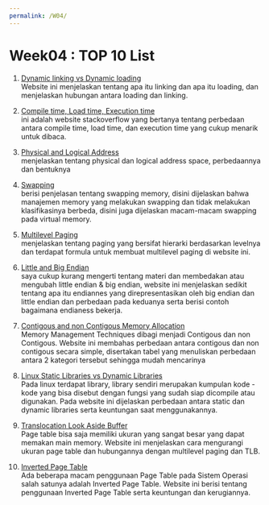```yaml
---
permalink: /W04/
---
```


# Week04 : TOP 10 List

1. [Dynamic linking vs Dynamic loading](https://www.baeldung.com/cs/dynamic-linking-vs-dynamic-loading)\
Website ini menjelaskan tentang apa itu linking dan apa itu loading, dan menjelaskan hubungan antara loading dan linking. 

2. [Compile time, Load time, Execution time](https://stackoverflow.com/questions/35729139/difference-between-compile-time-load-time-and-execution-time)\
ini adalah website stackoverflow yang bertanya tentang perbedaan antara compile time, load time, dan execution time yang cukup menarik untuk dibaca.

3. [Physical and Logical Address](https://www.javatpoint.com/os-physical-and-logical-address-space)\
menjelaskan tentang physical dan logical address space, perbedaannya dan bentuknya

4. [Swapping](http://generasiwacana.blogspot.com/2015/12/pengertian-swapping-virtual-memory.html)\
berisi penjelasan tentang swapping memory, disini dijelaskan bahwa manajemen memory yang melakukan swapping dan tidak melakukan klasifikasinya berbeda, disini juga dijelaskan macam-macam swapping pada virtual memory.

5. [Multilevel Paging](https://www.geeksforgeeks.org/multilevel-paging-in-operating-system/)\
menjelaskan tentang paging yang bersifat hierarki berdasarkan levelnya dan terdapat formula untuk membuat multilevel paging di website ini.

6. [Little and Big Endian](https://www.freecodecamp.org/news/what-is-endianness-big-endian-vs-little-endian/)\
saya cukup kurang mengerti tentang materi dan membedakan atau mengubah little endian & big endian, website ini menjelaskan sedikit tentang apa itu endiannes yang direpresentasikan oleh big endian dan little endian dan perbedaan pada keduanya serta berisi contoh bagaimana endianess bekerja.

7. [Contigous and non Contigous Memory Allocation](https://www.geeksforgeeks.org/difference-between-contiguous-and-noncontiguous-memory-allocation/)\
Memory Management Techniques dibagi menjadi Contigous dan non Contigous. Website ini membahas perbedaan antara contigous dan non contigous secara simple, disertakan tabel yang menuliskan perbedaan antara 2 kategori tersebut sehingga mudah mencarinya

8. [Linux Static Libraries vs Dynamic Libraries](https://medium.com/swlh/linux-basics-static-libraries-vs-dynamic-libraries-a7bcf8157779)\
Pada linux terdapat library, library sendiri merupakan kumpulan kode - kode yang bisa disebut dengan fungsi yang sudah siap dicompile atau digunakan. Pada website ini dijelaskan perbedaan antara static dan dynamic libraries serta keuntungan saat menggunakannya.

9. [Translocation Look Aside Buffer](https://www.javatpoint.com/os-translation-look-aside-buffer)\
Page table bisa saja memiliki ukuran yang sangat besar yang dapat memakan main memory. Website ini menjelaskan cara mengurangi ukuran page table dan hubungannya dengan multilevel paging dan TLB.

10. [Inverted Page Table](https://www.geeksforgeeks.org/inverted-page-table-in-operating-system/)\
Ada beberapa macam penggunaan Page Table pada Sistem Operasi salah satunya adalah Inverted Page Table. Website ini berisi tentang penggunaan Inverted Page Table serta keuntungan dan kerugiannya.
